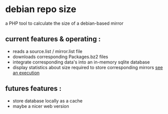 # debian repo size
a PHP tool to calculate the size of a debian-based mirror

## current features & operating :
- reads a source.list / mirror.list file 
- downloads corresponding Packages.bz2 files
- integrate corresponding data's into an in-memory sqlite database
- display statistics about size required to store corresponding mirrors
 [see an execution](./trace.txt)

## futures features :
- store database locally as a cache
- maybe a nicer web version